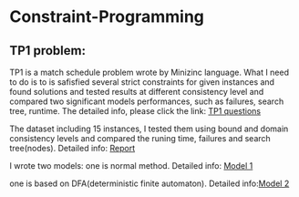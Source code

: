 # Constraint-Programming
## TP1 problem:
TP1 is a match schedule problem wrote by Minizinc language. What I need to do is to is safisfied several strict constraints for given instances and found solutions and tested results at different consistency level and compared two significant models performances, such as failures, search tree, runtime. The detailed info, please click the link: [TP1 questions](https://github.com/jinglingxing/Constraint-Programming/blob/master/TP1_Minizinc/tp1.pdf)

The dataset including 15 instances, I tested them using bound and domain consistency levels and compared the runing time, failures and search tree(nodes). Detailed info: [Report](https://github.com/jinglingxing/Constraint-Programming/blob/master/TP1_Minizinc/constraint-programming-tp1.pdf)

I wrote two models: one is normal method. Detailed info: [Model 1](https://github.com/jinglingxing/Constraint-Programming/blob/master/TP1_Minizinc/TP1_INF6101_1.mzn)

one is based on DFA(deterministic finite automaton). Detailed info:[Model 2](https://github.com/jinglingxing/Constraint-Programming/blob/master/TP1_Minizinc/TP1_INF6101_2.mzn)
